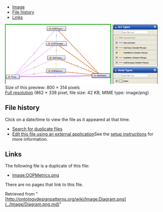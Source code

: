 * [Image](../Image/Diagram.png.md#file)
* [File history](../Image/Diagram.png.md#filehistory)
* [Links](../Image/Diagram.png.md#filelinks)

[![Image:Diagram.png](../images/thumb/e/ee/Diagram.png/800px-Diagram.png)](../../images/e/ee/Diagram.png)  
Size of this preview: 800 × 314 pixels  
[Full resolution](../../images/e/ee/Diagram.png)‎ (862 × 338 pixel, file size: 42 KB, MIME type: image/png)

## File history

Click on a date/time to view the file as it appeared at that time.



  
* [Search for duplicate files](http://ontologydesignpatterns.org/wiki/Special:FileDuplicateSearch/Diagram.png "Special:FileDuplicateSearch/Diagram.png")
* [Edit this file using an external application](http://ontologydesignpatterns.org/wiki/index.php?title=Image:Diagram.png&action=edit&externaledit=true&mode=file "Image:Diagram.png")See the [setup instructions](http://www.mediawiki.org/wiki/Manual:External_editors "http://www.mediawiki.org/wiki/Manual:External_editors") for more information.

## Links



The following file is a duplicate of this file:


* [Image:OOPMetrics.png](../Image/OOPMetrics.png.md "Image:OOPMetrics.png")


There are no pages that link to this file.




Retrieved from "[http://ontologydesignpatterns.org/wiki/Image:Diagram.png](../Image/Diagram.png.md)"